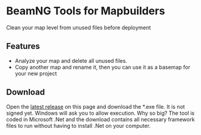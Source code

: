 # BeamNG Tools for Mapbuilders
Clean your map level from unused files before deployment

## Features
- Analyze your map and delete all unused files.
- Copy another map and rename it, then you can use it as a basemap for your new project

## Download
Open the [latest release](https://github.com/alexkleinwaechter/BeamNG_LevelCleanUp/releases/) on this page and download the *.exe file. It is not signed yet. Windows will ask you to allow execution. Why so big? 
The tool is coded in Microsoft .Net and the download contains all necessary framework files to run without having to install .Net on your computer.
